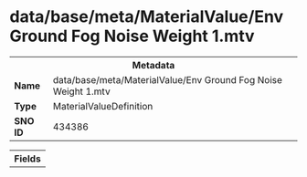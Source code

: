 <h1>data/base/meta/MaterialValue/Env Ground Fog Noise Weight 1.mtv</h1><table><tr><th colspan="100%">Metadata</th></tr><tr><td><b>Name</b></td><td>data/base/meta/MaterialValue/Env Ground Fog Noise Weight 1.mtv</td></tr><tr><td><b>Type</b></td><td>MaterialValueDefinition</td></tr><tr><td><b>SNO ID</b></td><td>434386</td></tr></table>

<table><tr><th colspan="100%">Fields</th></tr></table>

